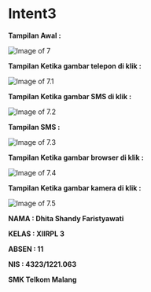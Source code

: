 # Intent3

**Tampilan Awal :**

![Image of 7](https://github.com/DhitaShandyFaristyawati/Intent3/blob/master/7.png)

**Tampilan Ketika gambar telepon di klik :**

![Image of 7.1](https://github.com/DhitaShandyFaristyawati/Intent3/blob/master/7.1.png)

**Tampilan Ketika gambar SMS di klik :**

![Image of 7.2](https://github.com/DhitaShandyFaristyawati/Intent3/blob/master/7.2.png)

**Tampilan SMS :**

![Image of 7.3](https://github.com/DhitaShandyFaristyawati/Intent3/blob/master/7.3.png)

**Tampilan Ketika gambar browser di klik :**

![Image of 7.4](https://github.com/DhitaShandyFaristyawati/Intent3/blob/master/7.4.png)

**Tampilan Ketika gambar kamera di klik :**

![Image of 7.5](https://github.com/DhitaShandyFaristyawati/Intent3/blob/master/7.5.png)

**NAMA : Dhita Shandy Faristyawati**

**KELAS : XIIRPL 3**

**ABSEN : 11**

**NIS : 4323/1221.063**

**SMK Telkom Malang**
